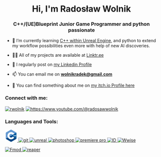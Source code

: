 <h1 align="center">Hi, I'm Radosław Wolnik</h1>
<h3 align="center">C++/(UE)Blueprint Junior Game Programmer and python passionate</h3>

- 🌱 I’m currently learning [C++ within Unreal Engine](https://www.udemy.com/course/unreal-engine-the-ultimate-shooter-course/), and python to extend my workflow possibilities even more with help of new AI discoveries.
 
- 👨‍💻 All of my projects are available at [Linktr.ee](linktr.ee/wolnikradek)

- 📝 I regularly post on [my Linkedin Profile](linkedin.com/in/rwolnik/)

- 📫 You can email me on **wolnikradek@gmail.com**

- 📄 You can find something about me on [my itch.io Profile here](https://radoslawwolnik.itch.io/)
  
<h3 align="left">Connect with me:</h3>
<p align="left">
<a href="https://linkedin.com/in/rwolnik" target="blank"><img align="center" src="https://raw.githubusercontent.com/rahuldkjain/github-profile-readme-generator/master/src/images/icons/Social/linked-in-alt.svg" alt="rwolnik" height="30" width="40" /></a>
<a href="https://www.youtube.com/@radosawwolnik" target="blank"><img align="center" src="https://raw.githubusercontent.com/rahuldkjain/github-profile-readme-generator/master/src/images/icons/Social/youtube.svg" alt="https://www.youtube.com/@radosawwolnik" height="30" width="40" /></a>
</p>

<h3 align="left">Languages and Tools:</h3>
<a href="https://www.w3schools.com/cpp/" target="_blank" rel="noreferrer"> <img src="https://raw.githubusercontent.com/devicons/devicon/master/icons/cplusplus/cplusplus-original.svg" alt="cplusplus" width="40" height="40"/> </a> <a href="https://git-scm.com/" target="_blank" rel="noreferrer"> <img src="https://www.vectorlogo.zone/logos/git-scm/git-scm-icon.svg" alt="git" width="40" height="40"/> </a> <a href="https://unrealengine.com/" target="_blank" rel="noreferrer"> <img src="https://raw.githubusercontent.com/kenangundogan/fontisto/036b7eca71aab1bef8e6a0518f7329f13ed62f6b/icons/svg/brand/unreal-engine.svg" alt="unreal" width="40" height="40"/> </a> 
<a href="https://www.photoshop.com/en" target="_blank" rel="noreferrer"> <img src="https://upload.wikimedia.org/wikipedia/commons/thumb/a/af/Adobe_Photoshop_CC_icon.svg/640px-Adobe_Photoshop_CC_icon.svg.png" alt="photoshop" width="40" height="40"/> </a>
<a href="https://www.adobe.com/pl/products/premiere.html" target="_blank" rel="noreferrer"> <img src="https://upload.wikimedia.org/wikipedia/commons/4/40/Adobe_Premiere_Pro_CC_icon.svg" alt="premiere pro" width="40" height="40"/> </a>
<a href="https://www.adobe.com/pl/products/indesign.html" target="_blank" rel="noreferrer"> <img src="https://upload.wikimedia.org/wikipedia/commons/4/48/Adobe_InDesign_CC_icon.svg" alt="ID" width="40" height="40"/> </a>
<a href="https://www.audiokinetic.com/en/products/wwise/" target="_blank" rel="noreferrer"> <img src="https://www.audiokinetic.com/images/branding/Wwise-Color-Bubble.png" alt="Wwise" width="40" height="40"/> </a>
<p align="left"><a href="https://www.fmod.com/" target="_blank" rel="noreferrer"> <img src="https://static.wikia.nocookie.net/logopedia/images/d/d9/Fmod.svg/revision/latest/scale-to-width-down/300?cb=20170224163214" alt="Fmod" width="140" height="40"/> </a>
<a href="https://www.reaper.fm/" target="_blank" rel="noreferrer"> <img src="https://upload.wikimedia.org/wikipedia/it/c/cf/REAPER_logo.png" alt="reaper" width="40" height="40"/> </a>
</p>
